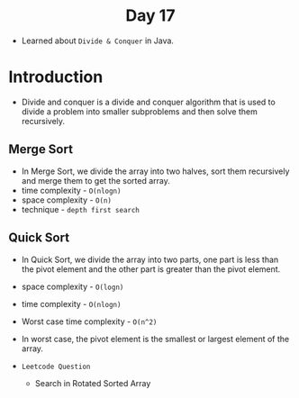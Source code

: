 <h1 align="center">Day 17</h1>

- Learned about `Divide & Conquer` in Java.

# Introduction

- Divide and conquer is a divide and conquer algorithm that is used to divide a problem into smaller subproblems and then solve them recursively.

## Merge Sort

- In Merge Sort, we divide the array into two halves, sort them recursively and merge them to get the sorted array.
- time complexity - `O(nlogn)`
- space complexity - `O(n)`
- technique - `depth first search`

## Quick Sort

- In Quick Sort, we divide the array into two parts, one part is less than the pivot element and the other part is greater than the pivot element.
- space complexity - `O(logn)`
- time complexity - `O(nlogn)`
- Worst case time complexity - `O(n^2)`
- In worst case, the pivot element is the smallest or largest element of the array.

- `Leetcode Question`
  - Search in Rotated Sorted Array
